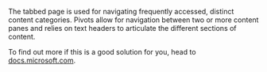 ﻿The tabbed page is used for navigating frequently accessed, distinct content categories. Pivots allow for navigation between two or more content panes and relies on text headers to articulate the different sections of content.

To find out more if this is a good solution for you, head to [docs.microsoft.com](https://docs.microsoft.com/en-us/windows/uwp/controls-and-patterns/tabs-pivot).

